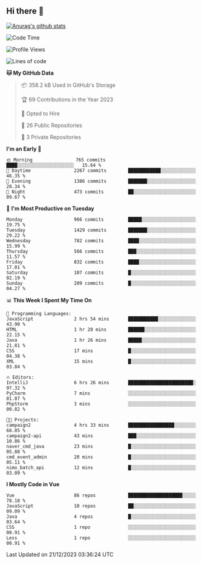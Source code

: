 ## Hi there 👋

[![Anurag's github stats](https://github-readme-stats.vercel.app/api?username=Songwonseok)](https://github.com/anuraghazra/github-readme-stats)



<!--START_SECTION:waka-->
![Code Time](http://img.shields.io/badge/Code%20Time-2%2C617%20hrs%201%20min-blue)

![Profile Views](http://img.shields.io/badge/Profile%20Views-0-blue)

![Lines of code](https://img.shields.io/badge/From%20Hello%20World%20I%27ve%20Written-34.8%20million%20lines%20of%20code-blue)

**🐱 My GitHub Data** 

> 📦 358.2 kB Used in GitHub's Storage 
 > 
> 🏆 69 Contributions in the Year 2023
 > 
> 💼 Opted to Hire
 > 
> 📜 26 Public Repositories 
 > 
> 🔑 3 Private Repositories 
 > 
**I'm an Early 🐤** 

```text
🌞 Morning                765 commits         ████░░░░░░░░░░░░░░░░░░░░░   15.64 % 
🌆 Daytime                2267 commits        ████████████░░░░░░░░░░░░░   46.35 % 
🌃 Evening                1386 commits        ███████░░░░░░░░░░░░░░░░░░   28.34 % 
🌙 Night                  473 commits         ██░░░░░░░░░░░░░░░░░░░░░░░   09.67 % 
```
📅 **I'm Most Productive on Tuesday** 

```text
Monday                   966 commits         █████░░░░░░░░░░░░░░░░░░░░   19.75 % 
Tuesday                  1429 commits        ███████░░░░░░░░░░░░░░░░░░   29.22 % 
Wednesday                782 commits         ████░░░░░░░░░░░░░░░░░░░░░   15.99 % 
Thursday                 566 commits         ███░░░░░░░░░░░░░░░░░░░░░░   11.57 % 
Friday                   832 commits         ████░░░░░░░░░░░░░░░░░░░░░   17.01 % 
Saturday                 107 commits         █░░░░░░░░░░░░░░░░░░░░░░░░   02.19 % 
Sunday                   209 commits         █░░░░░░░░░░░░░░░░░░░░░░░░   04.27 % 
```


📊 **This Week I Spent My Time On** 

```text
💬 Programming Languages: 
JavaScript               2 hrs 54 mins       ███████████░░░░░░░░░░░░░░   43.90 % 
HTML                     1 hr 28 mins        ██████░░░░░░░░░░░░░░░░░░░   22.15 % 
Java                     1 hr 26 mins        █████░░░░░░░░░░░░░░░░░░░░   21.81 % 
CSS                      17 mins             █░░░░░░░░░░░░░░░░░░░░░░░░   04.38 % 
XML                      15 mins             █░░░░░░░░░░░░░░░░░░░░░░░░   03.84 % 

🔥 Editors: 
IntelliJ                 6 hrs 26 mins       ████████████████████████░   97.32 % 
PyCharm                  7 mins              ░░░░░░░░░░░░░░░░░░░░░░░░░   01.87 % 
PhpStorm                 3 mins              ░░░░░░░░░░░░░░░░░░░░░░░░░   00.82 % 

🐱‍💻 Projects: 
campaign2                4 hrs 33 mins       █████████████████░░░░░░░░   68.85 % 
campaign2-api            43 mins             ███░░░░░░░░░░░░░░░░░░░░░░   10.86 % 
naver_cmd_java           23 mins             █░░░░░░░░░░░░░░░░░░░░░░░░   05.88 % 
cmd_event_admin          20 mins             █░░░░░░░░░░░░░░░░░░░░░░░░   05.11 % 
nimo_batch_api           12 mins             █░░░░░░░░░░░░░░░░░░░░░░░░   03.09 % 
```

**I Mostly Code in Vue** 

```text
Vue                      86 repos            ████████████████████░░░░░   78.18 % 
JavaScript               10 repos            ██░░░░░░░░░░░░░░░░░░░░░░░   09.09 % 
Java                     4 repos             █░░░░░░░░░░░░░░░░░░░░░░░░   03.64 % 
CSS                      1 repo              ░░░░░░░░░░░░░░░░░░░░░░░░░   00.91 % 
Less                     1 repo              ░░░░░░░░░░░░░░░░░░░░░░░░░   00.91 % 
```




 Last Updated on 21/12/2023 03:36:24 UTC
<!--END_SECTION:waka-->
